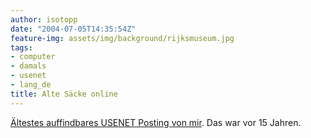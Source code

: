 ```yaml
---
author: isotopp
date: "2004-07-05T14:35:54Z"
feature-img: assets/img/background/rijksmuseum.jpg
tags:
- computer
- damals
- usenet
- lang_de
title: Alte Säcke online
---
```

[Ältestes auffindbares USENET Posting von mir](https://groups.google.com/g/sub.sources.unix/c/a6bP7qb_ML4/m/QMCgRGKa4zUJ). Das war vor 15 Jahren.

